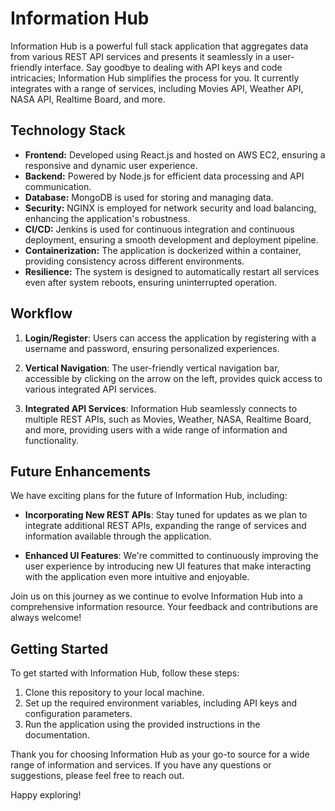 # Information Hub

Information Hub is a powerful full stack application that aggregates data from various REST API services and presents it seamlessly in a user-friendly interface. Say goodbye to dealing with API keys and code intricacies; Information Hub simplifies the process for you. It currently integrates with a range of services, including Movies API, Weather API, NASA API, Realtime Board, and more.

## Technology Stack

- **Frontend:** Developed using React.js and hosted on AWS EC2, ensuring a responsive and dynamic user experience.
- **Backend:** Powered by Node.js for efficient data processing and API communication.
- **Database:** MongoDB is used for storing and managing data.
- **Security:** NGINX is employed for network security and load balancing, enhancing the application's robustness.
- **CI/CD:** Jenkins is used for continuous integration and continuous deployment, ensuring a smooth development and deployment pipeline.
- **Containerization:** The application is dockerized within a container, providing consistency across different environments.
- **Resilience:** The system is designed to automatically restart all services even after system reboots, ensuring uninterrupted operation.

## Workflow

1. **Login/Register**: Users can access the application by registering with a username and password, ensuring personalized experiences.

2. **Vertical Navigation**: The user-friendly vertical navigation bar, accessible by clicking on the arrow on the left, provides quick access to various integrated API services.

3. **Integrated API Services**: Information Hub seamlessly connects to multiple REST APIs, such as Movies, Weather, NASA, Realtime Board, and more, providing users with a wide range of information and functionality.

## Future Enhancements

We have exciting plans for the future of Information Hub, including:

- **Incorporating New REST APIs**: Stay tuned for updates as we plan to integrate additional REST APIs, expanding the range of services and information available through the application.

- **Enhanced UI Features**: We're committed to continuously improving the user experience by introducing new UI features that make interacting with the application even more intuitive and enjoyable.

Join us on this journey as we continue to evolve Information Hub into a comprehensive information resource. Your feedback and contributions are always welcome!

## Getting Started

To get started with Information Hub, follow these steps:

1. Clone this repository to your local machine.
2. Set up the required environment variables, including API keys and configuration parameters.
3. Run the application using the provided instructions in the documentation.

Thank you for choosing Information Hub as your go-to source for a wide range of information and services. If you have any questions or suggestions, please feel free to reach out.

Happy exploring!
